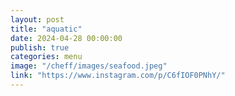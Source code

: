 ```yaml
---
layout: post
title: "aquatic"
date: 2024-04-28 00:00:00
publish: true
categories: menu
image: "/cheff/images/seafood.jpeg"
link: "https://www.instagram.com/p/C6fIOF0PNhY/"
---
```

